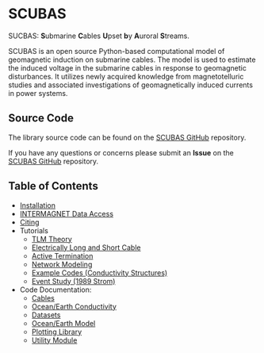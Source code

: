 <!-- 
Author(s): Shibaji Chakraborty, Xueling Shi

Disclaimer:
SCUBAS is under the MIT license found in the root directory LICENSE.md 
Everyone is permitted to copy and distribute verbatim copies of this license 
document.

This version of the MIT Public License incorporates the terms
and conditions of MIT General Public License.
-->

# SCUBAS
SUCBAS: **S**ubmarine **C**ables **U**pset **b**y **A**uroral **S**treams.

SCUBAS is an open source Python-based computational model of geomagnetic induction on submarine cables. The model is used to estimate the induced voltage in the submarine cables in response to geomagnetic disturbances. It utilizes newly acquired knowledge from magnetotelluric studies and associated investigations of geomagnetically induced currents in power systems.

## Source Code 

The library source code can be found on the [SCUBAS GitHub](https://github.com/shibaji7/SCUBAS) repository. 

If you have any questions or concerns please submit an **Issue** on the [SCUBAS GitHub](https://github.com/shibaji7/SCUBAS) repository. 

## Table of Contents 
  - [Installation](user/install.md)
  - [INTERMAGNET Data Access](user/intermagnet.md)
  - [Citing](user/citing.md)
  - Tutorials
    - [TLM Theory](tutorial/theory.md)
    - [Electrically Long and Short Cable](tutorial/elsc.md)
    - [Active Termination](tutorial/active.md)
    - [Network Modeling](tutorial/netmodel.md)
    - [Example Codes (Conductivity Structures)](tutorial/conduct.md)
    - [Event Study (1989 Strom)](tutorial/1989.md)
  - Code Documentation:
    - [Cables](dev/cables.md)
    - [Ocean/Earth Conductivity](dev/conductivity.md)
    - [Datasets](dev/datasets.md)
    - [Ocean/Earth Model](dev/models.md)
    - [Plotting Library](dev/plotlib.md)
    - [Utility Module](dev/utils.md)
